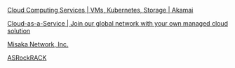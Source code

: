 
[Cloud Computing Services | VMs, Kubernetes, Storage | Akamai](https://www.linode.com/)

[Cloud-as-a-Service | Join our global network with your own managed cloud solution](https://www.cloudsigma.com/)

[Misaka Network, Inc.](https://www.misaka.io/)

[ASRockRACK](https://www.asrockrack.com/)
